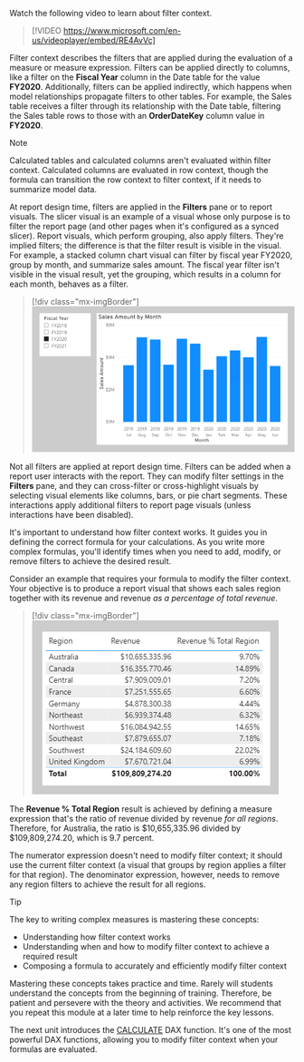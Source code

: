 Watch the following video to learn about filter context.

> [!VIDEO https://www.microsoft.com/en-us/videoplayer/embed/RE4AvVc]

Filter context describes the filters that are applied during the evaluation of a measure or measure expression. Filters can be applied directly to columns, like a filter on the **Fiscal Year** column in the Date table for the value **FY2020**. Additionally, filters can be applied indirectly, which happens when model relationships propagate filters to other tables. For example, the Sales table receives a filter through its relationship with the Date table, filtering the Sales table rows to those with an **OrderDateKey** column value in **FY2020**.

> [!NOTE]
> Calculated tables and calculated columns aren't evaluated within filter context. Calculated columns are evaluated in row context, though the formula can transition the row context to filter context, if it needs to summarize model data.

At report design time, filters are applied in the **Filters** pane or to report visuals. The slicer visual is an example of a visual whose only purpose is to filter the report page (and other pages when it's configured as a synced slicer). Report visuals, which perform grouping, also apply filters. They're implied filters; the difference is that the filter result is visible in the visual. For example, a stacked column chart visual can filter by fiscal year FY2020, group by month, and summarize sales amount. The fiscal year filter isn't visible in the visual result, yet the grouping, which results in a column for each month, behaves as a filter.

> [!div class="mx-imgBorder"]
> [![An image shows a report page with a slicer on Fiscal Year and a column chart visual for Sales Amount by Month.](../media/dax-filter-group-visual-ss.png)](../media/dax-filter-group-visual-ss.png#lightbox)

Not all filters are applied at report design time. Filters can be added when a report user interacts with the report. They can modify filter settings in the **Filters** pane, and they can cross-filter or cross-highlight visuals by selecting visual elements like columns, bars, or pie chart segments. These interactions apply additional filters to report page visuals (unless interactions have been disabled).

It's important to understand how filter context works. It guides you in defining the correct formula for your calculations. As you write more complex formulas, you'll identify times when you need to add, modify, or remove filters to achieve the desired result.

Consider an example that requires your formula to modify the filter context. Your objective is to produce a report visual that shows each sales region together with its revenue and revenue *as a percentage of total revenue*.

> [!div class="mx-imgBorder"]
> [![An image shows a table with three columns: Region, Revenue, and Revenue % Total Region. The table displays 10 rows and a total.](../media/dax-table-region-ratio-over-total-region-ss.png)](../media/dax-table-region-ratio-over-total-region-ss.png#lightbox)

The **Revenue % Total Region** result is achieved by defining a measure expression that's the ratio of revenue divided by revenue *for all regions*. Therefore, for Australia, the ratio is \$10,655,335.96 divided by \$109,809,274.20, which is 9.7 percent.

The numerator expression doesn't need to modify filter context; it should use the current filter context (a visual that groups by region applies a filter for that region). The denominator expression, however, needs to remove any region filters to achieve the result for all regions.

> [!TIP]
> The key to writing complex measures is mastering these concepts:
> -   Understanding how filter context works
> -   Understanding when and how to modify filter context to achieve a required result
> -   Composing a formula to accurately and efficiently modify filter context
>
>    Mastering these concepts takes practice and time. Rarely will students understand the concepts from the beginning of training. Therefore, be patient and persevere with the theory and activities. We recommend that you repeat this module at a later time to help reinforce the key lessons.

The next unit introduces the [CALCULATE](https://docs.microsoft.com/dax/calculate-function-dax/?azure-portal=true) DAX function. It's one of the most powerful DAX functions, allowing you to modify filter context when your formulas are evaluated.
